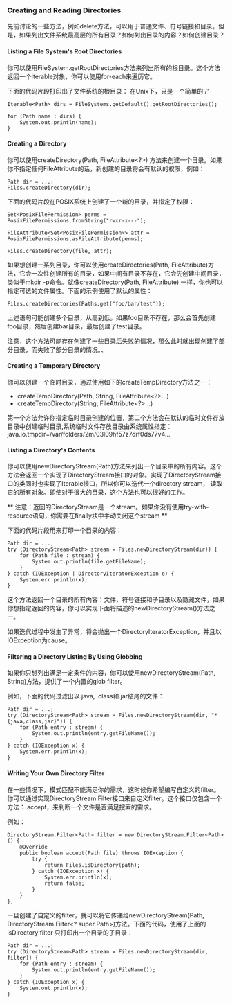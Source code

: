 ### Creating and Reading Directories

先前讨论的一些方法，例如delete方法，可以用于普通文件、符号链接和目录。但是，如果列出文件系统最高层的所有目录？如何列出目录的内容？如何创建目录？


#### Listing a File System's Root Directories


你可以使用FileSystem.getRootDirectories方法来列出所有的根目录。这个方法返回一个Iterable对象，你可以使用for-each来遍历它。

下面的代码片段打印出了文件系统的根目录： 在Unix下，只是一个简单的'/'

```
Iterable<Path> dirs = FileSystems.getDefault().getRootDirectories();

for (Path name : dirs) {
	System.out.println(name);
}

```

#### Creating a Directory

你可以使用createDirectory(Path, FileAttribute<?>) 方法来创建一个目录。如果你不指定任何FileAttribute的话，新创建的目录将会有默认的权限，例如：

```
Path dir = ...;
Files.createDirectory(dir);

```

下面的代码片段在POSIX系统上创建了一个新的目录，并指定了权限：

```
Set<PosixFilePermission> perms = PosixFilePermissions.fromString("rwxr-x---");

FileAttribute<Set<PosixFilePermission>> attr = PosixFilePermissions.asFileAttribute(perms);

Files.createDirectory(file, attr);

```

如果想创建一系列目录，你可以使用createDirectories(Path, FileAttribute<?>)方法，它会一次性创建所有的目录，如果中间有目录不存在，它会先创建中间目录，类似于mkdir -p命令。就像createDirectory(Path, FileAttribute<?>) 一样，你也可以指定可选的文件属性。下面的示例使用了默认的属性：

```
Files.createDirectories(Paths.get("foo/bar/test"));

```

上述语句可能创建多个目录，从高到低。如果foo目录不存在，那么会首先创建foo目录，然后创建bar目录，最后创建了test目录。

注意，这个方法可能存在创建了一些目录后失败的情况，那么此时就出现创建了部分目录，而失败了部分目录的情况。、


#### Creating a Temporary Directory

你可以创建一个临时目录，通过使用如下的createTempDirectory方法之一：


* createTempDirectory(Path, String, FileAttribute<?>...)
* createTempDirectory(String, FileAttribute<?>...)


第一个方法允许你指定临时目录创建的位置，第二个方法会在默认的临时文件存放目录中创建临时目录,系统临时文件存放目录由系统属性指定： java.io.tmpdir=/var/folders/2m/03l09hf57z7drf0ds77v4...


#### Listing a Directory's Contents

你可以使用newDirectoryStream(Path)方法来列出一个目录中的所有内容。这个方法会返回一个实现了DirectoryStream接口的对象。实现了DirectoryStream接口的类同时也实现了Iterable接口，所以你可以迭代一个directory stream， 读取它的所有对象。即使对于很大的目录，这个方法也可以很好的工作。

** 注意：返回的DirectoryStream是一个stream。如果你没有使用try-with-resource语句，你需要在finally块中手动关闭这个stream **

下面的代码片段用来打印一个目录的内容：

```
Path dir = ...;
try (DirectoryStream<Path> stream = Files.newDirectoryStream(dir)) {
	for (Path file : stream) {
		System.out.println(file.getFileName);
	}
} catch (IOException | DirectoryIteratorException e) {
	System.err.println(x);
}

```


这个方法返回一个目录的所有内容：文件、符号链接和子目录以及隐藏文件，如果你想指定返回的内容，你可以实现下面将描述的newDirectoryStream()方法之一。

如果迭代过程中发生了异常，将会抛出一个DirectoryIteratorException，并且以IOException为cause。


#### Filtering a Directory Listing By Using Globbing


如果你只想列出满足一定条件的内容，你可以使用newDirectoryStream(Path, String)方法，提供了一个内置的glob filter。


例如，下面的代码过滤出以.java, .class和.jar结尾的文件：


```
Path dir = ...;
try (DirectoryStream<Path> stream = Files.newDirectoryStream(dir, "*{java,class,jar}")) {
	for (Path entry : stream) {
		System.out.println(entry.getFileName());
	}
} catch (IOException x) {
	System.err.println(x);
}

```


#### Writing Your Own Directory Filter


在一些情况下，模式匹配不能满足你的需求，这时候你希望编写自定义的filter。你可以通过实现DirectoryStream.Filter<T>接口来自定义filter。这个接口仅包含一个方法： accept，来判断一个文件是否满足搜索的需求。


例如：

```
DirectoryStream.Filter<Path> filter = new DirectoryStream.Filter<Path>() {
	@Override
	public boolean accept(Path file) throws IOException {
		try {
			return Files.isDirectory(path);
		} catch (IOException x) {
			System.err.println(x);
			return false;
		}
	}
};

```

一旦创建了自定义的filter，就可以将它传递给newDirectoryStream(Path, DirectoryStream.Filter<? super Path>)方法。下面的代码，使用了上面的isDirectory filter 只打印出一个目录的子目录：

```
Path dir = ...;
try (DirectoryStream<Path> stream = Files.newDirectoryStream(dir, filter)) {
	for (Path entry : stream) {
		System.out.println(entry.getFileName());
	}
} catch (IOException x) {
	System.out.println(x);
}

```


































